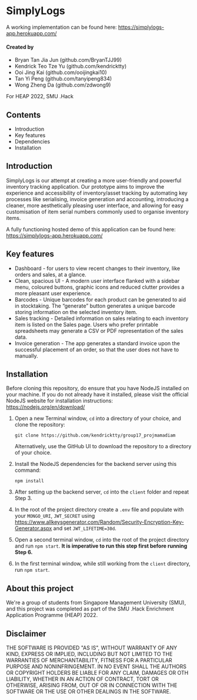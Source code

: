 # SimplyLogs #
A working implementation can be found here: https://simplylogs-app.herokuapp.com/

#### Created by ####
* Bryan Tan Jia Jun (github.com/BryanTJJ99)
* Kendrick Teo Tze Yu (github.com/kendricktty)
* Ooi Jing Kai (github.com/ooijingkai10)
* Tan Yi Peng (github.com/tanyipeng834)
* Wong Zheng Da (github.com/zdwong9)

For HEAP 2022, SMU .Hack

## Contents ##
* Introduction
* Key features
* Dependencies
* Installation

## Introduction ##
SimplyLogs is our attempt at creating a more user-friendly and powerful inventory tracking application. Our prototype aims to improve the experience and accessibility of inventory/asset tracking by automating key processes like serialising, invoice generation and accounting, introducing a cleaner, more aesthetically pleasing user interface, and allowing for easy customisation of item serial numbers commonly used to organise inventory items.

A fully functioning hosted demo of this application can be found here: https://simplylogs-app.herokuapp.com/

## Key features ##
* Dashboard - for users to view recent changes to their inventory, like orders and sales, at a glance.
* Clean, spacious UI - A modern user interface flanked with a sidebar menu, coloured buttons, graphic icons and reduced clutter provides a more pleasant user experience.
* Barcodes - Unique barcodes for each product can be generated to aid in stocktaking. The “generate” button generates a unique barcode storing information on the selected inventory item.
* Sales tracking - Detailed information on sales relating to each inventory item is listed on the Sales page. Users who prefer printable spreadsheets may generate a CSV or PDF representation of the sales data.
* Invoice generation - The app generates a standard invoice upon the successful placement of an order, so that the user does not have to manually.

## Installation ##

Before cloning this repository, do ensure that you have NodeJS installed on your machine. If you do not already have it installed, please visit the official NodeJS website for installation instructions: https://nodejs.org/en/download/

1. Open a new Terminal window, `cd` into a directory of your choice, and clone the repository:

    `git clone https://github.com/kendricktty/group17_projmamadiam`

    Alternatively, use the GitHub UI to download the repository to a directory of your choice.

2. Install the NodeJS dependencies for the backend server using this command:

    `npm install`

3. After setting up the backend server, `cd` into the `client` folder and repeat Step 3.

4. In the root of the project directory create a `.env` file and populate with your `MONGO_URI`, `JWT_SECRET` using https://www.allkeysgenerator.com/Random/Security-Encryption-Key-Generator.aspx and set `JWT_LIFETIME=30d`.

5. Open a second terminal window, `cd` into the root of the project directory and run `npm start`. **It is imperative to run this step first before running Step 6.**
   
6. In the first terminal window, while still working from the `client` directory, run `npm start`.

## About this project ##
We're a group of students from Singapore Management University (SMU), and this project was completed as part of the SMU .Hack Enrichment Application Programme (HEAP) 2022.

## Disclaimer ##
THE SOFTWARE IS PROVIDED "AS IS", WITHOUT WARRANTY OF ANY KIND, EXPRESS OR IMPLIED, INCLUDING BUT NOT LIMITED TO THE WARRANTIES OF MERCHANTABILITY, FITNESS FOR A PARTICULAR PURPOSE AND NONINFRINGEMENT. IN NO EVENT SHALL THE AUTHORS OR COPYRIGHT HOLDERS BE LIABLE FOR ANY CLAIM, DAMAGES OR OTH LIABILITY, WHETHER IN AN ACTION OF CONTRACT, TORT OR OTHERWISE, ARISING FROM, OUT OF OR IN CONNECTION WITH THE SOFTWARE OR THE USE OR OTHER DEALINGS IN THE SOFTWARE.